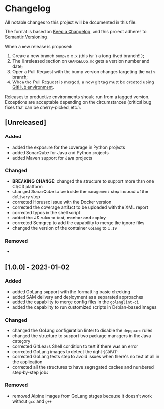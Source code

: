 # Changelog

All notable changes to this project will be documented in this file.

The format is based on [Keep a Changelog](https://keepachangelog.com/en/1.0.0/), and this project adheres to [Semantic Versioning](https://semver.org/spec/v2.0.0.html).

When a new release is proposed:

1. Create a new branch `bump/x.x.x` (this isn't a long-lived branch!!!);
2. The Unreleased section on `CHANGELOG.md` gets a version number and date;
3. Open a Pull Request with the bump version changes targeting the `main` branch;
4. When the Pull Request is merged, a new git tag must be created using [GitHub environment](https://github.com/rios0rios0/pipelines/tags).

Releases to productive environments should run from a tagged version.
Exceptions are acceptable depending on the circumstances (critical bug fixes that can be cherry-picked, etc.).

## [Unreleased]

### Added

- added the exposure for the coverage in Python projects
- added SonarQube for Java and Python projects
- added Maven support for Java projects

### Changed

- **BREAKING CHANGE**: changed the structure to support more than one CI/CD platform
- changed SonarQube to be inside the `management` step instead of the `delivery` step
- corrected Horusec issue with the Docker version
- corrected the coverage artifact to be uploaded with the XML report
- corrected typos in the shell script
- added the JS rules to test, monitor and deploy
- corrected Semgrep to add the capability to merge the ignore files
- changed the version of the container `GoLang` to `1.19`

### Removed

-

## [1.0.0] - 2023-01-02

### Added

- added GoLang support with the formatting basic checking
- added SAM delivery and deployment as a separated approaches
- added the capability to merge config files in the `golanglint-ci`
- added the capability to run customized scripts in Debian-based images

### Changed

- changed the GoLang configuration linter to disable the `depguard` rules
- changed the structure to support two package managers in the Java category
- corrected GitLeaks Shell condition to test if there was an error
- corrected GoLang images to detect the right `$GOPATH`
- corrected GoLang tests step to avoid issues when there's no test at all in the application
- corrected all the structures to have segregated caches and numbered step-by-step jobs

### Removed

- removed Alpine images from GoLang stages because it doesn't work without `gcc` and `g++`
